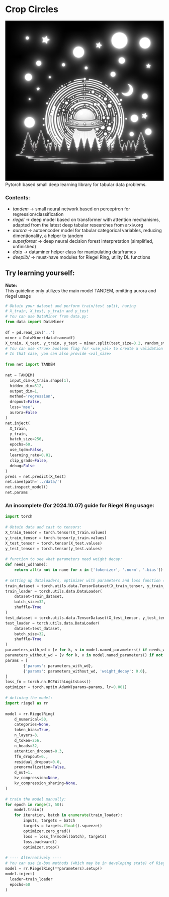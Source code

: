 # Crop Circles
![Lib](crop-circles.jpg)
Pytorch based small deep learning library for tabular data problems.
### Contents:
* *tandem*       -> small neural network based on perceptron for regression/classification
* *riegel*   ->  deep model based on transformer with attention mechanisms, adapted from the latest
deep tabular researches from arxiv.org
* *aurora*   -> autoencoder model for tabular categorical variables, reducing dimentionality, a helper to tandem
* *superforest* -> deep neural decision forest interpretation (simplified, unfinished)
* *data* -> dataminer helper class for manipulating dataframes
* *deeplib/* -> must-have modules for Riegel Ring, utility DL functions

## Try learning yourself:
**Note:**  
This guideline only utilizes the main model TANDEM, omitting aurora and riegel usage
```python
# Obtain your dataset and perform train/test split, having
# X_train, X_test, y_train and y_test
# You can use DataMiner from data.py:
from data import DataMiner

df = pd.read_csv('..')
miner = DataMiner(dataframe=df)
X_train, X_test, y_train, y_test = miner.split(test_size=0.2, random_state=42, use_val=False)  
# You can use <True> boolean flag for <use_val> to create a validation set.
# In that case, you can also provide <val_size>

from net import TANDEM

net = TANDEM(
  input_dim=X_train.shape[1],
  hidden_dim=512,
  output_dim=1,
  method='regression',
  dropout=False,
  loss='mse',
  aurora=False
)
net.inject(
  X_train,
  y_train,
  batch_size=256,
  epochs=50,
  use_tqdm=False,
  learning_rate=0.01,
  clip_grads=False,
  debug=False
)
preds = net.predict(X_test)
net.save(path='../data/')
net.inspect_model()
net.params
```
### An incomplete (for 2024.10.07) guide for Riegel Ring usage:
```python
import torch 

# Obtain data and cast to tensors:
X_train_tensor = torch.tensor(X_train.values)
y_train_tensor = torch.tensor(y_train.values)
X_test_tensor = torch.tensor(X_test.values)
y_test_tensor = torch.tensor(y_test.values)

# function to see what parameters need weight decay:
def needs_wd(name):
    return all(x not in name for x in ['tokenizer', '.norm', '.bias'])

# setting up dataloaders, optimizer with parameters and loss function (in this case, binary xentropy)
train_dataset = torch.utils.data.TensorDataset(X_train_tensor, y_train_tensor)
train_loader = torch.utils.data.DataLoader(
    dataset=train_dataset,
    batch_size=32,
    shuffle=True
)
test_dataset = torch.utils.data.TensorDataset(X_test_tensor, y_test_tensor)
test_loader = torch.utils.data.DataLoader(
    dataset=test_dataset,
    batch_size=32,
    shuffle=True
)
parameters_with_wd = [v for k, v in model.named_parameters() if needs_wd(k)]
parameters_without_wd = [v for k, v in model.named_parameters() if not needs_wd(k)]
params = [
        {'params': parameters_with_wd},
        {'params': parameters_without_wd, 'weight_decay': 0.0},
]
loss_fn = torch.nn.BCEWithLogitsLoss()
optimizer = torch.optim.AdamW(params=params, lr=0.001)

# defining the model:
import riegel as rr

model = rr.RiegelRing(
    d_numerical=50,
    categories=None,
    token_bias=True,
    n_layers=3,
    d_token=256,
    n_heads=32,
    attention_dropout=0.3,
    ffn_dropout=0.,
    residual_dropout=0.0,
    prenormalization=False,
    d_out=1,
    kv_compression=None,
    kv_compression_sharing=None,
)

# train the model manually:
for epoch in range(1, 50):
    model.train()
    for iteration, batch in enumerate(train_loader):
        inputs, targets = batch
        targets = targets.float().squeeze()
        optimizer.zero_grad()
        loss = loss_fn(model(batch), targets)
        loss.backward()
        optimizer.step()

# ---- Alternatively ----
# You can use in-box methods (which may be in developing state) of Riegel Ring class with cute Tensorflow's progress bar:
model = rr.RiegelRing(**parameters).setup()
model.inject(
  loader=train_loader
  epochs=50
)
```

